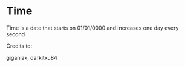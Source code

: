 # Time 
Time is a date that starts on 01/01/0000 and increases one day every second

Credits to:

giganlak, darkitxu84
